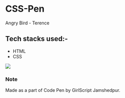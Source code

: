 # CSS-Pen
Angry Bird - Terence

## Tech stacks used:-
- HTML
- CSS

<img src="https://user-images.githubusercontent.com/56690856/88577617-f1304180-d064-11ea-8d18-95fdaff2df67.png">

### Note
Made as a part of Code Pen by GirlScript Jamshedpur.
